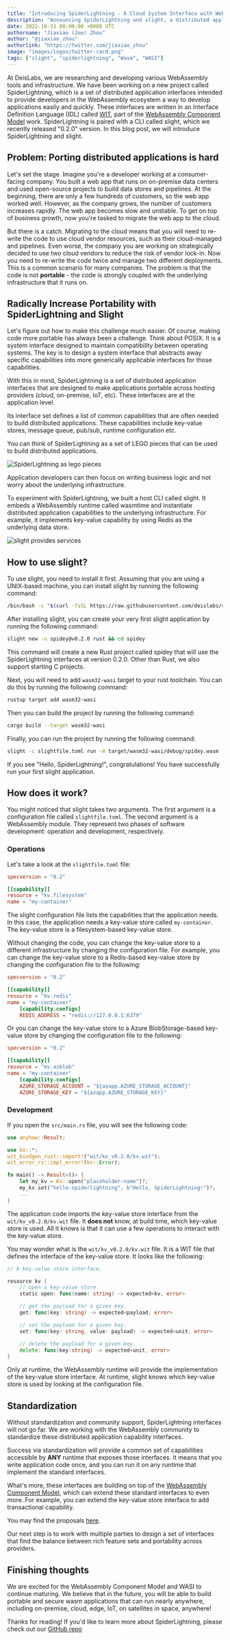 ```yaml
---
title: "Introducing SpiderLightning - A Cloud System Interface with WebAssembly"
description: "Announcing SpiderLightning and slight, a distributed application runtime for Wasm featuring portable application building blocks."
date: 2022-10-31 00:00:00 +0000 UTC
authorname: "Jiaxiao (Joe) Zhou"
author: "@jiaxiao_zhou"
authorlink: "https://twitter.com/jiaxiao_zhou"
image: "images/logos/twitter-card.png"
tags: ["slight", "spiderlightning", "Wasm", "WASI"]
---
```


At DeisLabs, we are researching and developing various WebAssembly tools and infrastructure. We have been working on a new project called SpiderLightning, which is a set of distributed application interfaces intended to provide developers in the WebAssembly ecosystem a way to develop applications easily and quickly. These interfaces are written in an Interface Definition Language (IDL) called [WIT](https://github.com/WebAssembly/component-model/blob/main/design/mvp/WIT.md), part of the [WebAssembly Component Model](https://github.com/WebAssembly/component-model) work. SpiderLightning is paired with a CLI called slight, which we recently released "0.2.0" version. In this blog post, we will introduce SpiderLightning and slight.

## Problem: Porting distributed applications is hard

Let's set the stage. Imagine you're a developer working at a consumer-facing company. You built a web app that runs on on-premise data centers and used open-source projects to build data stores and pipelines. At the beginning, there are only a few hundreds of customers, so the web app worked well. However, as the company grows, the number of customers increases rapidly. The web app becomes slow and unstable. To get on top of business growth, now you're tasked to migrate the web app to the cloud.

But there is a catch. Migrating to the cloud means that you will need to re-write the code to use cloud vendor resources, such as their cloud-managed and pipelines. Even worse, the company you are working on strategically decided to use two cloud vendors to reduce the risk of vendor lock-in. Now you need to re-write the code twice and manage two different deployments. This is a common scenario for many companies. The problem is that the code is not **portable** - the code is strongly coupled with the underlying infrastructure that it runs on.

## Radically Increase Portability with SpiderLightning and Slight

Let's figure out how to make this challenge much easier. Of course, making code more portable has always been a challenge. Think about POSIX. It is a system interface designed to maintain compatibility between operating systems. The key is to design a system interface that abstracts away specific capabilities into more generically applicable interfaces for those capabilities.

With this in mind, SpiderLightning is a set of distributed application interfaces that are designed to make applications portable across hosting providers (cloud, on-premise, IoT, etc). These interfaces are at the application level.

Its interface set defines a list of common capabilities that are often needed to build distributed applications. These capabilities include key-value stores, message queue, pub/sub, runtime configuration etc.

You can think of SpiderLightning as a set of LEGO pieces that can be used to build distributed applications.

![SpiderLightning as lego pieces](/images/spiderlightning/spiderlightning-capabilities.png)

Application developers can then focus on writing business logic and not worry about the underlying infrastructure.

To experiment with SpiderLightning, we built a host CLI called slight. It embeds a WebAssembly runtime called wasmtime and instantiate distributed application capabilities to the underlying infrastructure. For example, it implements key-value capability by using Redis as the underlying data store.

![slight provides services](/images/spiderlightning/slight-services.png)


## How to use slight?

To use slight, you need to install it first. Assuming that you are using a UNIX-based machine, you can install slight by running the following command:

```bash
/bin/bash -c "$(curl -fsSL https://raw.githubusercontent.com/deislabs/spiderlightning/main/install.sh)"
```

After installing slight, you can create your very first slight application by running the following command:

```bash
slight new -n spidey@v0.2.0 rust && cd spidey
```

This command will create a new Rust project called spidey that will use the SpiderLightning interfaces at version 0.2.0. Other than Rust, we also support starting C projects.

Next, you will need to add `wasm32-wasi` target to your rust toolchain. You can do this by running the following command:

```bash
rustup target add wasm32-wasi
```

Then you can build the project by running the following command:

```bash
cargo build --target wasm32-wasi
```

Finally, you can run the project by running the following command:

```bash
slight -c slightfile.toml run -m target/wasm32-wasi/debug/spidey.wasm
```

If you see "Hello, SpiderLightning!", congratulations! You have successfully run your first slight application.

## How does it work?

You might noticed that slight takes two arguments. The first argument is a configuration file called `slightfile.toml`. The second argument is a WebAssembly module. They represent two phases of software development: operation and development, respectively.

### Operations
Let's take a look at the `slightfile.toml` file:

```toml
specversion = "0.2"

[[capability]]
resource = "kv.filesystem"
name = "my-container"
```

The slight configuration file lists the capabilities that the application needs. In this case, the application needs a key-value store called `my-container`. The key-value store is a filesystem-based key-value store.

Without changing the code, you can change the key-value store to a different infrastructure by changing the configuration file. For example, you can change the key-value store to a Redis-based key-value store by changing the configuration file to the following:

```toml
specversion = "0.2"

[[capability]]
resource = "kv.redis"
name = "my-container"
    [capability.configs]
    REDIS_ADDRESS = "redis://127.0.0.1:6379"
```

Or you can change the key-value store to a Azure BlobStorage-based key-value store by changing the configuration file to the following:

```toml
specversion = "0.2"

[[capability]]
resource = "kv.azblob"
name = "my-container"
    [capability.configs]
    AZURE_STORAGE_ACCOUNT = "${azapp.AZURE_STORAGE_ACCOUNT}"
    AZURE_STORAGE_KEY = "${azapp.AZURE_STORAGE_KEY}"
```

### Development

If you open the `src/main.rs` file, you will see the following code:

```rust
use anyhow::Result;

use kv::*;
wit_bindgen_rust::import!("wit/kv_v0.2.0/kv.wit");
wit_error_rs::impl_error!(kv::Error);

fn main() -> Result<()> {
    let my_kv = Kv::open("placeholder-name")?;
    my_kv.set("hello-spiderlightning", b"Hello, SpiderLightning!")?;
    ...
}
```

The application code imports the key-value store interface from the `wit/kv_v0.2.0/kv.wit` file. It **does not** know, at build time, which key-value store is used. All it knows is that it can use a few operations to interact with the key-value store.

You may wonder what is the `wit/kv_v0.2.0/kv.wit` file. It is a WIT file that defines the interface of the key-value store. It looks like the following:

```go
// A key-value store interface.

resource kv {
	// open a key-value store
	static open: func(name: string) -> expected<kv, error>

	// get the payload for a given key.
	get: func(key: string) -> expected<payload, error> 

	// set the payload for a given key.
	set: func(key: string, value: payload) -> expected<unit, error>

	// delete the payload for a given key.
	delete: func(key:string) -> expected<unit, error>
}
```

Only at runtime, the WebAssembly runtime will provide the implementation of the key-value store interface. At runtime, slight knows which key-value store is used by looking at the configuration file.

## Standardization

Without standardization and community support, SpiderLightning interfaces will not go far. We are working with the WebAssembly community to standardize these distributed application capability interfaces.

Success via standardization will provide a common set of capabilities accessible by **ANY** runtime that exposes those interfaces. It means that you write application code once, and you can run it on any runtime that implement the standard interfaces.

What's more, these interfaces are building on top of the [WebAssembly Component Model](https://github.com/WebAssembly/component-model), which can extend these standard interfaces to even more. For example, you can extend the key-value store interface to add transactional capability.

You may find the proposals [here](https://github.com/WebAssembly/WASI/blob/main/Proposals.md).

Our next step is to work with multiple parties to design a set of interfaces that find the balance between rich feature sets and portability across providers.

## Finishing thoughts

We are excited for the WebAssembly Component Model and WASI to continue maturing. We believe that in the future, you will be able to build portable and secure wasm applications that can run nearly anywhere, including on-premise, cloud, edge, IoT, on satellites in space, anywhere!

Thanks for reading! If you'd like to learn more about SpiderLightning, please check out our [GitHub repo](https://github.com/deislabs/spiderlightning)
